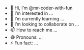 - 👋 Hi, I’m @mr-coder-with-fun
- 👀 I’m interested in ...
- 🌱 I’m currently learning ...
- 💞️ I’m looking to collaborate on ...
- 📫 How to reach me ...
- 😄 Pronouns: ...
- ⚡ Fun fact: ...
<img src="https://camo.githubusercontent.com/a70f876……7565266…" alt data-canonical-src="https://github-readme-stats.vercel.app/api/top-langs/?username=mr-coder-with-fun&theme=dark&hide_border=false&include_all_commits=true&count_private=false&layout=compact" style="max-width: 100%;">
<!---
mr-coder-with-fun/mr-coder-with-fun is a ✨ special ✨ repository because its `README.md` (this file) appears on your GitHub profile.
You can click the Preview link to take a look at your changes.
--->
